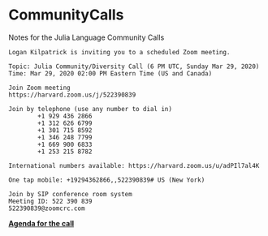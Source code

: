 # CommunityCalls
Notes for the Julia Language Community Calls


```
Logan Kilpatrick is inviting you to a scheduled Zoom meeting.

Topic: Julia Community/Diversity Call (6 PM UTC, Sunday Mar 29, 2020)
Time: Mar 29, 2020 02:00 PM Eastern Time (US and Canada)

Join Zoom meeting
https://harvard.zoom.us/j/522390839

Join by telephone (use any number to dial in)
        +1 929 436 2866
        +1 312 626 6799
        +1 301 715 8592
        +1 346 248 7799
        +1 669 900 6833
        +1 253 215 8782

International numbers available: https://harvard.zoom.us/u/adPIl7al4K

One tap mobile: +19294362866,,522390839# US (New York)
    
Join by SIP conference room system
Meeting ID: 522 390 839
522390839@zoomcrc.com
```

**[Agenda for the call](https://github.com/JuliaCommunity/CommunityCalls/blob/master/meeting-notes/2020-03-29-notes.md)**
